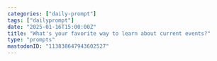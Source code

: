 ```yaml
---
categories: ["daily-prompt"]
tags: ["dailyprompt"]
date: "2025-01-16T15:00:00Z"
title: "What's your favorite way to learn about current events?"
type: "prompts"
mastodonID: "113838647943602527"
---
```

